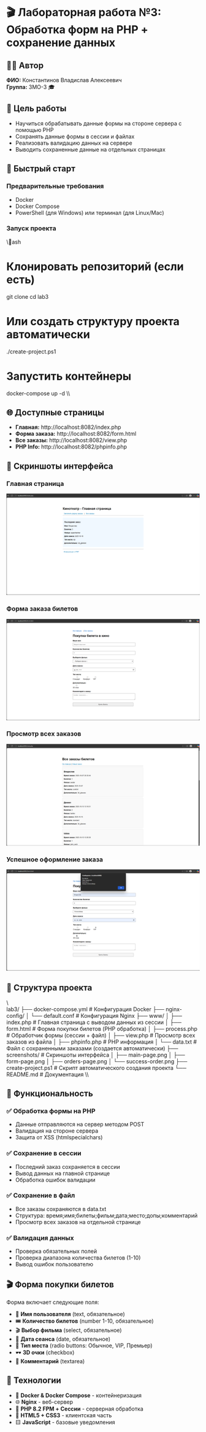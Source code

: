﻿# 🎬 Лабораторная работа №3: Обработка форм на PHP + сохранение данных

## 👨‍💻 Автор
**ФИО:** Константинов Владислав Алексеевич  
**Группа:** 3МО-3 🎓

## 🎯 Цель работы
- Научиться обрабатывать данные формы на стороне сервера с помощью PHP
- Сохранять данные формы в сессии и файлах
- Реализовать валидацию данных на сервере
- Выводить сохраненные данные на отдельных страницах

## 🚀 Быстрый старт

### Предварительные требования
- Docker
- Docker Compose
- PowerShell (для Windows) или терминал (для Linux/Mac)

### Запуск проекта
\\\ash
# Клонировать репозиторий (если есть)
git clone <your-repo>
cd lab3

# Или создать структуру проекта автоматически
./create-project.ps1

# Запустить контейнеры
docker-compose up -d
\\\

## 🌐 Доступные страницы

- **Главная:** http://localhost:8082/index.php
- **Форма заказа:** http://localhost:8082/form.html  
- **Все заказы:** http://localhost:8082/view.php
- **PHP Info:** http://localhost:8082/phpinfo.php

## 📸 Скриншоты интерфейса

### Главная страница
![Главная страница](screenshots/main-page.png)

### Форма заказа билетов
![Форма заказа](screenshots/form-page.png)

### Просмотр всех заказов
![Все заказы](screenshots/orders-page.png)

### Успешное оформление заказа
![Успешный заказ](screenshots/success-order.png)

## 📁 Структура проекта

\\\
lab3/
├── docker-compose.yml          # Конфигурация Docker
├── nginx-config/
│   └── default.conf           # Конфигурация Nginx
├── www/
│   ├── index.php              # Главная страница с выводом данных из сессии
│   ├── form.html              # Форма покупки билетов (PHP обработка)
│   ├── process.php            # Обработчик формы (сессии + файл)
│   ├── view.php               # Просмотр всех заказов из файла
│   ├── phpinfo.php            # PHP информация
│   └── data.txt               # Файл с сохраненными заказами (создается автоматически)
├── screenshots/               # Скриншоты интерфейса
│   ├── main-page.png
│   ├── form-page.png
│   ├── orders-page.png
│   └── success-order.png
├── create-project.ps1         # Скрипт автоматического создания проекта
└── README.md                  # Документация
\\\

## 🔧 Функциональность

### ✅ Обработка формы на PHP
- Данные отправляются на сервер методом POST
- Валидация на стороне сервера
- Защита от XSS (htmlspecialchars)

### ✅ Сохранение в сессии
- Последний заказ сохраняется в сессии
- Вывод данных на главной странице
- Обработка ошибок валидации

### ✅ Сохранение в файл
- Все заказы сохраняются в data.txt
- Структура: время;имя;билеты;фильм;дата;место;допы;комментарий
- Просмотр всех заказов на отдельной странице

### ✅ Валидация данных
- Проверка обязательных полей
- Проверка диапазона количества билетов (1-10)
- Вывод ошибок пользователю

## 🎬 Форма покупки билетов

Форма включает следующие поля:
- 👤 **Имя пользователя** (text, обязательное)
- 🎟️ **Количество билетов** (number 1-10, обязательное) 
- 🎬 **Выбор фильма** (select, обязательное)
- 📅 **Дата сеанса** (date, обязательное)
- 💺 **Тип места** (radio buttons: Обычное, VIP, Премьер)
- 🕶️ **3D очки** (checkbox)
- 📝 **Комментарий** (textarea)

## 🔧 Технологии

- 🐳 **Docker & Docker Compose** - контейнеризация
- 🌐 **Nginx** - веб-сервер
- 🐘 **PHP 8.2 FPM + Сессии** - серверная обработка
- 📄 **HTML5 + CSS3** - клиентская часть
- 🟨 **JavaScript** - базовые уведомления

